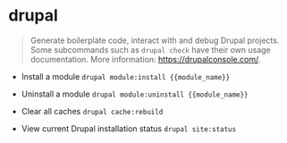 # drupal
> Generate boilerplate code, interact with and debug Drupal projects.
> Some subcommands such as `drupal check` have their own usage documentation.
> More information: <https://drupalconsole.com/>.

- Install a module
`drupal module:install {{module_name}}`

- Uninstall a module
`drupal module:uninstall {{module_name}}`

- Clear all caches
`drupal cache:rebuild`

- View current Drupal installation status
`drupal site:status`
